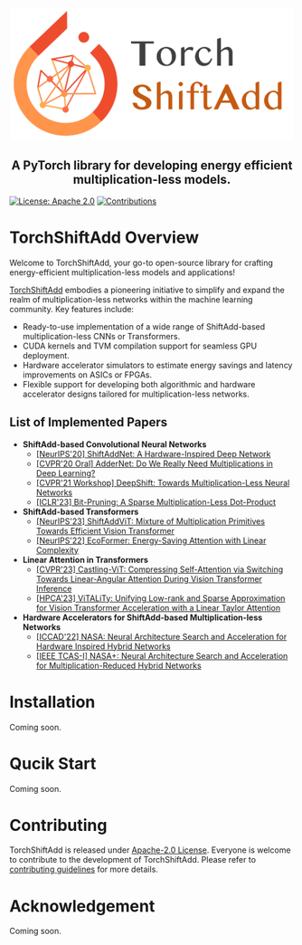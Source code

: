 <p align="center">
    <img src="figs/logo_torchshiftadd.png" alt="torchshiftadd logo" width="500">
</p>

<h2 align="center">
    A PyTorch library for developing energy efficient multiplication-less models.
</h2>

[![License: Apache 2.0](https://img.shields.io/badge/License-Apache%202.0-green)](https://opensource.org/licenses/Apache-2.0)
[![Contributions](https://img.shields.io/badge/contributions-welcome-blue)](https://github.com/GATECH-EIC/torchshiftadd/blob/master/CONTRIBUTING.md)

# TorchShiftAdd Overview

Welcome to TorchShiftAdd, your go-to open-source library for crafting energy-efficient multiplication-less models and applications!

[TorchShiftAdd](https://github.com/GATECH-EIC/torchshiftadd) embodies a pioneering initiative to simplify and expand the realm of multiplication-less networks within the machine learning community. Key features include:

* Ready-to-use implementation of a wide range of ShiftAdd-based multiplication-less CNNs or Transformers.
* CUDA kernels and TVM compilation support for seamless GPU deployment.
* Hardware accelerator simulators to estimate energy savings and latency improvements on ASICs or FPGAs.
* Flexible support for developing both algorithmic and hardware accelerator designs tailored for multiplication-less networks.

<!-- <details><summary>List of Implemented Papers</summary><p> -->

## List of Implemented Papers
* **ShiftAdd-based Convolutional Neural Networks**
    + [[NeurIPS'20] ShiftAddNet: A Hardware-Inspired Deep Network](https://arxiv.org/abs/2010.12785)
    + [[CVPR'20 Oral] AdderNet: Do We Really Need Multiplications in Deep Learning?](https://arxiv.org/abs/1912.13200)
    + [[CVPR'21 Workshop] DeepShift: Towards Multiplication-Less Neural Networks](https://arxiv.org/abs/1905.13298)
    + [[ICLR'23] Bit-Pruning: A Sparse Multiplication-Less Dot-Product](https://openreview.net/pdf?id=YUDiZcZTI8)
* **ShiftAdd-based Transformers**
    + [[NeurIPS'23] ShiftAddViT: Mixture of Multiplication Primitives Towards Efficient Vision Transformer](https://arxiv.org/abs/2306.06446)
    + [[NeurIPS'22] EcoFormer: Energy-Saving Attention with Linear Complexity](https://arxiv.org/abs/2209.09004)
* **Linear Attention in Transformers**
    + [[CVPR'23] Castling-ViT: Compressing Self-Attention via Switching Towards Linear-Angular Attention During Vision Transformer Inference](https://arxiv.org/abs/2211.10526)
    + [[HPCA'23] ViTALiTy: Unifying Low-rank and Sparse Approximation for Vision Transformer Acceleration with a Linear Taylor Attention](https://arxiv.org/abs/2211.05109)
* **Hardware Accelerators for ShiftAdd-based Multiplication-less Networks**
    + [[ICCAD'22] NASA: Neural Architecture Search and Acceleration for Hardware Inspired Hybrid Networks](https://arxiv.org/abs/2210.13361)
    + [[IEEE TCAS-I] NASA+: Neural Architecture Search and Acceleration for Multiplication-Reduced Hybrid Networks](https://ieeexplore.ieee.org/document/10078392)

# Installation

Coming soon.

# Qucik Start

Coming soon.

# Contributing

TorchShiftAdd is released under [Apache-2.0 License](LICENSE). Everyone is welcome to contribute to the development of TorchShiftAdd. Please refer to [contributing guidelines](CONTRIBUTING.md) for more details.

# Acknowledgement

Coming soon.